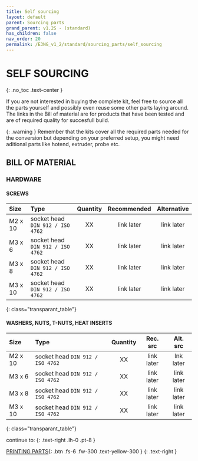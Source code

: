 ```yaml
---
title: Self sourcing
layout: default
parent: Sourcing parts
grand_parent: v1.2S - (standard)
has_children: false
nav_order: 20
permalink: /E3NG_v1_2/standard/sourcing_parts/self_sourcing
---
```

# SELF SOURCING
{: .no_toc .text-center }

If you are not interested in buying the complete kit, feel free to source all the parts yourself and possibly even reuse some other parts laying around.
The links in the Bill of material are for products that have been tested and are of required quality for succesfull build.

{: .warning }
Remember that the kits cover all the required parts needed for the conversion but depending on your preferred setup, you might need aditional parts like hotend, extruder, probe etc.

## BILL OF MATERIAL

### HARDWARE
#### SCREWS

| Size    | Type                                   |  Quantity |  Recommended  |   Alternative   |
|:--------|:---------------------------------------|:---------:|:------------:|:--------------:|
| M2 x 10 | socket head `DIN 912 / ISO 4762` |    XX     |  link later  |   link later   |
| M3 x 6  | socket head `DIN 912 / ISO 4762` |    XX     |  link later  |   link later   |
| M3 x 8  | socket head `DIN 912 / ISO 4762` |    XX     |  link later  |   link later   |
| M3 x 10 | socket head `DIN 912 / ISO 4762` |    XX     |  link later  |   link later   |
{: class="transparant_table"}

#### WASHERS, NUTS, T-NUTS, HEAT INSERTS

| Size    | Type                                   |  Quantity |  Rec. src  |   Alt. src   |
|:--------|:---------------------------------------|:---------:|:------------:|:--------------:|
| M2 x 10 | socket head `DIN 912 / ISO 4762` |    XX     |  link later  |   lnk later   |
| M3 x 6  | socket head `DIN 912 / ISO 4762` |    XX     |  link later  |   link later   |
| M3 x 8  | socket head `DIN 912 / ISO 4762` |    XX     |  link later  |   link later   |
| M3 x 10 | socket head `DIN 912 / ISO 4762` |    XX     |  link later  |   link later   |
{: class="transparant_table"}

continue to:
{: .text-right .lh-0 .pt-8 }

[PRINTING PARTS]{: .btn .fs-6 .fw-300 .text-yellow-300 }
{: .text-right }

[PRINTING PARTS]: https://rh3d.xyz/E3NG_v1_2/standard/printing_parts
